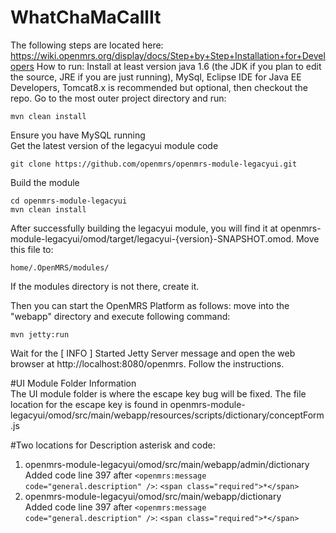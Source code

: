 # WhatChaMaCallIt

The following steps are located here: https://wiki.openmrs.org/display/docs/Step+by+Step+Installation+for+Developers
How to run:
Install at least version java 1.6 (the JDK if you plan to edit the source, JRE if you are just running), MySql, Eclipse IDE for Java EE Developers, Tomcat8.x is recommended but optional, then checkout the repo. 
Go to the most outer project directory and run:
```
mvn clean install
```
Ensure you have MySQL running  
Get the latest version of the legacyui module code
```
git clone https://github.com/openmrs/openmrs-module-legacyui.git
```
Build the module
``` 
cd openmrs-module-legacyui
mvn clean install
```
After successfully building the legacyui module, you will find it at openmrs-module-legacyui/omod/target/legacyui-{version}-SNAPSHOT.omod. Move this file to:
```
home/.OpenMRS/modules/
```
If the modules directory is not there, create it. 

Then you can start the OpenMRS Platform as follows: move into the "webapp" directory and execute following command:
```
mvn jetty:run
```
Wait for the [ INFO ] Started Jetty Server message and open the web browser at http://localhost:8080/openmrs. Follow the instructions.

#UI Module Folder Information  
The UI module folder is where the escape key bug will be fixed. The file location for the escape key is found in openmrs-module-legacyui/omod/src/main/webapp/resources/scripts/dictionary/conceptForm.js

#Two locations for Description asterisk and code:  
1) openmrs-module-legacyui/omod/src/main/webapp/admin/dictionary  
Added code line 397 after `<openmrs:message code="general.description" />`: `<span class="required">*</span>`  
2) openmrs-module-legacyui/omod/src/main/webapp/dictionary  
Added code line 397 after `<openmrs:message code="general.description" />`: `<span class="required">*</span>`  
